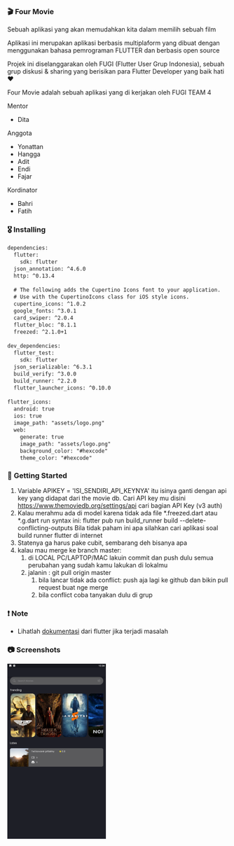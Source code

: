 ### 🎬 **Four Movie**

Sebuah aplikasi yang akan memudahkan kita dalam memilih sebuah film

Aplikasi ini merupakan aplikasi berbasis multiplaform yang dibuat dengan menggunakan bahasa pemrograman FLUTTER dan berbasis open source

Projek ini diselanggarakan oleh FUGI (Flutter User Grup Indonesia), sebuah grup diskusi & sharing yang berisikan para Flutter Developer yang baik hati ❤️

Four Movie adalah sebuah aplikasi yang di kerjakan oleh FUGI TEAM 4

Mentor
* Dita

Anggota
* Yonattan
* Hangga
* Adit
* Endi
* Fajar

Kordinator
* Bahri
* Fatih

### 🎖  **Installing**
```
dependencies:
  flutter:
    sdk: flutter
  json_annotation: ^4.6.0
  http: ^0.13.4

  # The following adds the Cupertino Icons font to your application.
  # Use with the CupertinoIcons class for iOS style icons.
  cupertino_icons: ^1.0.2
  google_fonts: ^3.0.1
  card_swiper: ^2.0.4
  flutter_bloc: ^8.1.1
  freezed: ^2.1.0+1

dev_dependencies:
  flutter_test:
    sdk: flutter
  json_serializable: ^6.3.1
  build_verify: ^3.0.0
  build_runner: ^2.2.0
  flutter_launcher_icons: ^0.10.0

flutter_icons:
  android: true
  ios: true
  image_path: "assets/logo.png"
  web:
    generate: true
    image_path: "assets/logo.png"
    background_color: "#hexcode"
    theme_color: "#hexcode"
```

### 🚀 **Getting Started**
1. Variable APIKEY = 'ISI_SENDIRI_API_KEYNYA' itu isinya ganti dengan api key yang didapat dari the movie db. Cari API key mu disini https://www.themoviedb.org/settings/api cari bagian API Key (v3 auth)
2. Kalau merahmu ada di model karena tidak ada file *.freezed.dart atau *.g.dart run syntax ini: 
flutter pub run build_runner build --delete-conflicting-outputs
Bila tidak paham ini apa silahkan cari aplikasi soal build runner flutter di internet
3. Statenya ga harus pake cubit, sembarang deh bisanya apa
4. kalau mau merge ke branch master:
    1. di LOCAL PC/LAPTOP/MAC lakuin commit dan push dulu semua perubahan yang sudah kamu lakukan di lokalmu
    2. jalanin : git pull origin master
        1. bila lancar tidak ada conflict: push aja lagi ke github dan bikin pull request buat nge merge
        2. bila conflict coba tanyakan dulu di grup

### ❗️ **Note**
* Lihatlah [dokumentasi](https://flutter.dev/) dari flutter jika terjadi masalah 


### 📷  **Screenshots**
 <!-- ![Main Screen](/screenshoot/MainScreen.png?raw=true "Main Screen")

 ![Search screen](/screenshoot/SearchScreen.png?raw=true "Search Screen") -->

  <img
    src="/screenshoot/MainScreen.png"
    alt="Main Screen"
    title="Main Screen"
    style="display: inline-block; margin: 0 auto; width: 200; height: 400px">